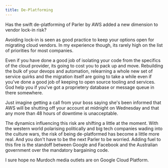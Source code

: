 ```yaml
---
title: De-Platforming
---
```


Has the swift de-platforming of Parler by AWS added a new dimension to vendor lock-in risk?

Avoiding lock-in is seen as good practice to keep your options open for migrating cloud vendors.
In my experience though, its rarely high on the list of priorities for most companies. 

Even if you have done a good job of isolating your code from the specifics of the cloud provider,
its going to cost you to pack up and move. Rebuilding the bulk of your devops and automation, relearning
a whole new set of service quirks and the migration itself are going to take a while even if you've done a
good job of keeping to open source tooling and services. God help you if you've got a proprietery
database or message queue in there somewhere.

Just imagine getting a call from your boss saying she's been informed that AWS will be shutting off your
account at midnight on Wednesday and that any more than 48 hours of downtime is unacceptable.

The dynamics influencing this risk are shifting a little at the moment. With the western world polarising
politically and big tech companies wading into the culture wars, the risk of being de-platformed has become
a little more real. And you don't have to be the next Parler to be worried. Adding fuel to this fire is the
standoff between Google and Facebook and the Australian government over the mandatory bargaining code.

I sure hope no Murdoch media outlets are on Google Cloud Platform.
